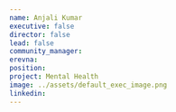 ```yaml
---
name: Anjali Kumar
executive: false
director: false
lead: false
community_manager:  
erevna:   
position:  
project: Mental Health
image: ../assets/default_exec_image.png
linkedin: 
---
```

